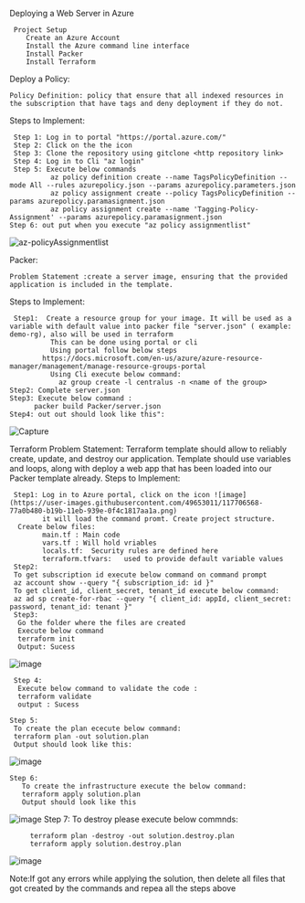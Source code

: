 Deploying a Web Server in Azure
            
     Project Setup
        Create an Azure Account
        Install the Azure command line interface
        Install Packer
        Install Terraform
        
  Deploy a Policy:
      
    Policy Definition: policy that ensure that all indexed resources in the subscription that have tags and deny deployment if they do not.
    
  Steps to Implement:
     
     Step 1: Log in to portal "https://portal.azure.com/"
     Step 2: Click on the the icon
     Step 3: Clone the repository using gitclone <http repository link>
     Step 4: Log in to Cli "az login"
     Step 5: Execute below commands 
              az policy definition create --name TagsPolicyDefinition --mode All --rules azurepolicy.json --params azurepolicy.parameters.json
              az policy assignment create --policy TagsPolicyDefinition --params azurepolicy.paramasignment.json
              az policy assignment create --name 'Tagging-Policy-Assignment' --params azurepolicy.paramasignment.json
    Step 6: out put when you execute "az policy assignmentlist"
   ![az-policyAssignmentlist](https://user-images.githubusercontent.com/49653011/117557678-a4da4f00-b043-11eb-87cb-0263a4f60cd8.PNG)

   Packer:
   
    Problem Statement :create a server image, ensuring that the provided application is included in the template.
    
  Steps to Implement:
  
     Step1:  Create a resource group for your image. It will be used as a variable with default value into packer file "server.json" ( example: demo-rg), also will be used in terraform
              This can be done using portal or cli
              Using portal follow below steps
            https://docs.microsoft.com/en-us/azure/azure-resource-manager/management/manage-resource-groups-portal
              Using Cli execute below command:
                az group create -l centralus -n <name of the group>
    Step2: Complete server.json
    Step3: Execute below command :
          packer build Packer/server.json
    Step4: out out should look like this":
 ![Capture](https://user-images.githubusercontent.com/49653011/117557919-17e4c500-b046-11eb-9be8-cd72387b99c5.PNG)


Terraform
 Problem Statement: Terraform template should allow to reliably create, update, and destroy our application. Template should use variables and loops, along with deploy a web app that has been loaded into our Packer template already.
 Steps to Implement:
  
     Step1: Log in to Azure portal, click on the icon ![image](https://user-images.githubusercontent.com/49653011/117706568-77a0b480-b19b-11eb-939e-0f4c1817aa1a.png)
            it will load the command promt. Create project structure.
      Create below files:
            main.tf : Main code
            vars.tf : Will hold vriables	
            locals.tf:	Security rules are defined here
            terraform.tfvars:	used to provide default variable values
     Step2: 
     To get subscription id execute below command on command prompt
     az account show --query "{ subscription_id: id }"
     To get client_id, client_secret, tenant_id execute below command:
     az ad sp create-for-rbac --query "{ client_id: appId, client_secret: password, tenant_id: tenant }"
     Step3:
      Go the folder where the files are created 
      Execute below command 
      terraform init
      Output: Sucess
  ![image](https://user-images.githubusercontent.com/49653011/117708061-5b9e1280-b19d-11eb-84f7-a28becbfe170.png)

     Step 4:
      Execute below command to validate the code :
      terraform validate
      output : Sucess
    
    Step 5:
     To create the plan ececute below command:
     terraform plan -out solution.plan    
     Output should look like this:
  ![image](https://user-images.githubusercontent.com/49653011/117705471-11676200-b19a-11eb-8761-e8f16a010aa5.png)
  
    Step 6:
       To create the infrastructure execute the below command:
       terraform apply solution.plan
       Output should look like this
 ![image](https://user-images.githubusercontent.com/49653011/117719431-62cc1d00-b1ab-11eb-9d2f-bd3f7c1d380c.png)
     Step 7:
       To destroy please execute below commnds:
       
         terraform plan -destroy -out solution.destroy.plan
         terraform apply solution.destroy.plan
       
![image](https://user-images.githubusercontent.com/49653011/117723457-64e4aa80-b1b0-11eb-99d2-e1098247b492.png)

    
Note:If got any errors while applying the solution, then delete all files that got created by the commands and repea all the steps above
